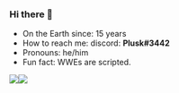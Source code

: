 ### Hi there 👋

<!--
**YuvrajGeek/YuvrajGeek** is a ✨ _special_ ✨ repository because its `README.md` (this file) appears on your GitHub profile.

Here are some ideas to get you started:

- 🔭 I’m currently working on ...
- 🌱 I’m currently learning ...
- 👯 I’m looking to collaborate on ...
- 🤔 I’m looking for help with ...
- 💬 Ask me about ...-->
-  On the Earth since: 15 years
-  How to reach me: discord: <strong>Plusk#3442</strong>
-  Pronouns: he/him
-  Fun fact: WWEs are scripted.

<img src="https://github-readme-stats.vercel.app/api?username=YuvrajGeek&count_private=true&include_all_commits=true&show_icons=true&hide_border=true&bg_color=0d1117&text_color=c9d1d9&title_color=50a6ff&icon_color=3572a5"><img src="https://github-readme-stats.vercel.app/api/top-langs/?username=YuvrajGeek&layout=compact&card_width=250&hide_border=true&bg_color=0d1117&text_color=c9d1d9&hide=HTML&title_color=50a6ff&icon_color=3572a5">
